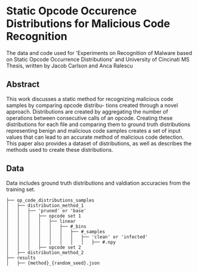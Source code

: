 # Static Opcode Occurence Distributions for Malicious Code Recognition

The data and code used for 'Experiments on Recognition of Malware based on Static Opcode Occurrence Distributions' and University of Cincinati MS Thesis, written by Jacob Carlson and Anca Ralescu

## Abstract

This work discusses a static method for recognizing malicious code samples by comparing opcode distribu- tions created through a novel approach. Distributions are created by aggregating the number of operations between consecutive calls of an opcode. Creating these distributions for each file and comparing them to ground truth distributions representing benign and malicious code samples creates a set of input values that can lead to an accurate method of malicious code detection. This paper also provides a dataset of distributions, as well as describes the methods used to create these distributions.

## Data
Data includes ground truth distributions and valdiation accuracies from the training set.
```
├── op_code_distributions_samples
│   ├── distribution_method_1 
│   │   ├── 'pruned' or 'base'
│   │   │   ├── opcode set 1 
│   │   │   │   ├── linear
│   │   │   │   │   ├── #_bins 
│   │   │   │   │   │   ├── #_samples
│   │   │   │   │   │   │   ├── 'clean' or 'infected'
│   │   │   │   │   │   │   │   ├── #.npy 
│   │   │   ├── opcode set 2 
│   ├── distribution_method_2
├── results
│   ├── {method}_{random_seed}.json
```
